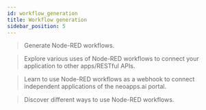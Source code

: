 ```yaml
---
id: workflow_generation
title: Workflow generation
sidebar_position: 5
---
```


> Generate Node-RED workflows.

> Explore various uses of Node-RED workflows to connect your application to other apps/RESTful APIs.

> Learn to use Node-RED workflows as a webhook to connect independent applications of the neoapps.ai portal.

> Discover different ways to use Node-RED workflows.